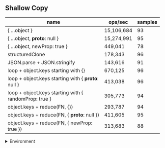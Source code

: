 ## Shallow Copy

|name|ops/sec|samples|
|-|-|-|
|{ ...object }|15,106,684|93|
|{ ...object, __proto__: null }|15,274,991|95|
|{ ...object, newProp: true }|449,041|78|
|structuredClone|178,343|96|
|JSON.parse + JSON.stringify|143,616|91|
|loop + object.keys starting with {}|670,125|96|
|loop + object.keys starting with { __proto__: null }|413,038|96|
|loop + object.keys starting with { randomProp: true }|305,773|94|
|object.keys + reduce(FN, {})|293,787|94|
|object.keys + reduce(FN, { __proto__: null })|411,605|95|
|object.keys + reduce(FN, { newProp: true })|313,683|88|


<details>
<summary>Environment</summary>

* __Machine:__ linux x64 | 2 vCPUs | 6.8GB Mem
* __Run:__ Sat Oct 21 2023 13:32:34 GMT+0000 (Coordinated Universal Time)
</details>

<!--
{"environment":{"platform":"linux","arch":"x64","cpus":2,"totalMemory":6.7597503662109375},"benchmarks":[{"name":"{ ...object }","opsSec":15106684.44706906,"samples":6},{"name":"{ ...object, __proto__: null }","opsSec":15274990.712962182,"samples":5},{"name":"{ ...object, newProp: true }","opsSec":449041.0319354011,"samples":3},{"name":"structuredClone","opsSec":178343.02407880692,"samples":7},{"name":"JSON.parse + JSON.stringify","opsSec":143616.160702538,"samples":6},{"name":"loop + object.keys starting with {}","opsSec":670124.5119239046,"samples":5},{"name":"loop + object.keys starting with { __proto__: null }","opsSec":413038.25979211787,"samples":7},{"name":"loop + object.keys starting with { randomProp: true }","opsSec":305772.6044440031,"samples":4},{"name":"object.keys + reduce(FN, {})","opsSec":293787.4716147355,"samples":5},{"name":"object.keys + reduce(FN, { __proto__: null })","opsSec":411604.5858491956,"samples":9},{"name":"object.keys + reduce(FN, { newProp: true })","opsSec":313683.3836347075,"samples":5}]}-->
